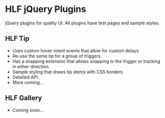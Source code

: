 # HLF jQuery Plugins

jQuery plugins for quality UI. All plugins have test pages and sample styles.

## HLF Tip

- Uses custom hover intent events that allow for custom delays.
- Re-use the same tip for a group of triggers.
- Has a snapping extension that allows snapping to the trigger or tracking in either direction.
- Sample styling that draws tip stems with CSS borders.
- Detailed API.
- More coming...

## HLF Gallery
- Coming soon...
